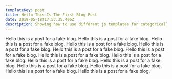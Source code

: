 ```yaml
---
templateKey: post
title: Hello This Is The First Blog Post
date: 2019-05-18T17:53:35.406Z
description: Showing how to use different js templates for categorically organized markdown nodes
---
```


Hello this is a post for a fake blog. Hello this is a post for a fake blog. Hello this is a post for a fake blog. Hello this is a post for a fake blog. Hello this is a post for a fake blog. Hello this is a post for a fake blog. Hello this is a post for a fake blog. Hello this is a post for a fake blog. Hello this is a post for a fake blog. Hello this is a post for a fake blog. Hello this is a post for a fake blog. Hello this is a post for a fake blog. Hello this is a post for a fake blog. Hello this is a post for a fake blog. Hello this is a post for a fake blog.